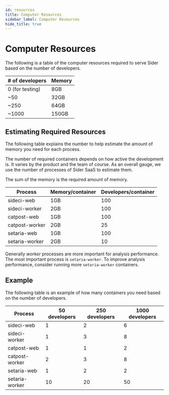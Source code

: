 ```yaml
---
id: resources
title: Computer Resources
sidebar_label: Computer Resources
hide_title: true
---
```


# Computer Resources

The following is a table of the computer resources required to serve Sider based on the number of developers.

| # of developers | Memory |
|-----------------|--------|
| 0 (for testing) | 8GB    |
| ~50             | 32GB   |
| ~250            | 64GB   |
| ~1000           | 150GB  |

## Estimating Required Resources

The following table explains the number to help estimate the amount of memory you need for each process.

The number of required containers depends on how active the development is.
It varies by the product and the team of course.
As an overall gauge, we use the number of processes of Sider SaaS to estimate them.

The sum of the memory is the required amount of memory.

| Process | Memory/container | Developers/container |
|---|---|---|
| sideci-web | 1GB | 100 |
| sideci-worker | 2GB | 100 |
| catpost-web | 1GB | 100 |
| catpost-worker | 2GB | 25 |
| setaria-web | 1GB | 100 |
| setaria-worker | 2GB | 10 |

Generally *worker* processes are more important for analysis performance.
The most important process is `setaria-worker`.
To improve analysis performance, consider running more `setaria-worker` containers.

## Example

The following table is an example of how many containers you need based on the number of developers.

| Process | 50 developers | 250 developers | 1000 developers |
|--|--|--|--|
| sideci-web | 1 | 2 | 6 |
| sideci-worker | 1 | 3 | 8 |
| catpost-web | 1 | 1 | 2 |
| catpost-worker | 2 | 3 | 8 |
| setaria-web | 1 | 2 | 2 |
| setaria-worker | 10 | 20 | 50 |

